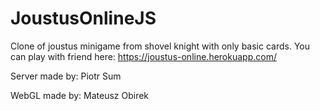 # JoustusOnlineJS

Clone of joustus minigame from shovel knight with only basic cards. You can play with friend here: https://joustus-online.herokuapp.com/

Server made by: Piotr Sum

WebGL made by: Mateusz Obirek
